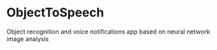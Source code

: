 # ObjectToSpeech
Object recognition and voice notifications app based on neural network image analysis
